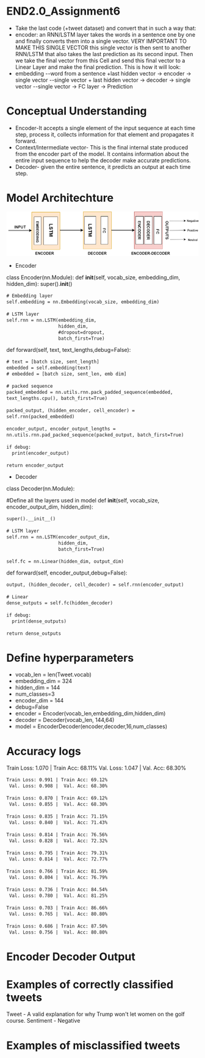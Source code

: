 # END2.0_Assignment6

- Take the last code  (+tweet dataset) and convert that in such a way that:
- encoder: an RNN/LSTM layer takes the words in a sentence one by one and finally converts them into a single vector. VERY IMPORTANT TO MAKE THIS SINGLE VECTOR
this single vector is then sent to another RNN/LSTM that also takes the last prediction as its second input. Then we take the final vector from this Cell
and send this final vector to a Linear Layer and make the final prediction. 
This is how it will look:
- embedding
--word from a sentence +last hidden vector -> encoder -> single vector
--single vector + last hidden vector -> decoder -> single vector
--single vector -> FC layer -> Prediction


# Conceptual Understanding

- Encoder-It accepts a single element of the input sequence at each time step, process it, collects information for that element and propagates it forward.
- Context/Intermediate vector- This is the final internal state produced from the encoder part of the model. It contains information about the entire input sequence to help the decoder make accurate predictions.
- Decoder- given the entire sentence, it predicts an output at each time step.


# Model Architechture
![Model_Architecture](Model_Architecture.png)

- Encoder

class Encoder(nn.Module):
  def __init__(self, vocab_size, embedding_dim, hidden_dim):
    super().__init__()          
    
    # Embedding layer
    self.embedding = nn.Embedding(vocab_size, embedding_dim)
    
    # LSTM layer
    self.rnn = nn.LSTM(embedding_dim, 
                       hidden_dim,
                       #dropout=dropout,
                       batch_first=True)


  def forward(self, text, text_lengths,debug=False):
    
    # text = [batch size, sent_length]
    embedded = self.embedding(text)
    # embedded = [batch size, sent_len, emb dim]
  
    # packed sequence
    packed_embedded = nn.utils.rnn.pack_padded_sequence(embedded, text_lengths.cpu(), batch_first=True)
    
    packed_output, (hidden_encoder, cell_encoder) = self.rnn(packed_embedded)

    encoder_output, encoder_output_lengths = nn.utils.rnn.pad_packed_sequence(packed_output, batch_first=True)
    
    if debug:
      print(encoder_output)

    return encoder_output

- Decoder

class Decoder(nn.Module):

#Define all the layers used in model
  def __init__(self, vocab_size, encoder_output_dim, hidden_dim):
    
    super().__init__()          
    
    # LSTM layer
    self.rnn = nn.LSTM(encoder_output_dim, 
                       hidden_dim, 
                       batch_first=True)

    self.fc = nn.Linear(hidden_dim, output_dim)


  def forward(self, encoder_output,debug=False):
    
    output, (hidden_decoder, cell_decoder) = self.rnn(encoder_output)

    # Linear
    dense_outputs = self.fc(hidden_decoder)   
    
    if debug:
      print(dense_outputs)

    return dense_outputs

# Define hyperparameters
- vocab_len = len(Tweet.vocab)
- embedding_dim = 324
- hidden_dim = 144
- num_classes=3
- encoder_dim = 144
- debug=False
- encoder = Encoder(vocab_len,embedding_dim,hidden_dim)
- decoder = Decoder(vocab_len, 144,64)
- model = EncoderDecoder(encoder,decoder,16,num_classes)

# Accuracy logs

Train Loss: 1.070 | Train Acc: 68.11%
	 Val. Loss: 1.047 |  Val. Acc: 68.30% 

	Train Loss: 0.991 | Train Acc: 69.12%
	 Val. Loss: 0.908 |  Val. Acc: 68.30% 

	Train Loss: 0.870 | Train Acc: 69.12%
	 Val. Loss: 0.855 |  Val. Acc: 68.30% 

	Train Loss: 0.835 | Train Acc: 71.15%
	 Val. Loss: 0.840 |  Val. Acc: 71.43% 

	Train Loss: 0.814 | Train Acc: 76.56%
	 Val. Loss: 0.828 |  Val. Acc: 72.32% 

	Train Loss: 0.795 | Train Acc: 79.31%
	 Val. Loss: 0.814 |  Val. Acc: 72.77% 

	Train Loss: 0.766 | Train Acc: 81.59%
	 Val. Loss: 0.804 |  Val. Acc: 76.79% 

	Train Loss: 0.736 | Train Acc: 84.54%
	 Val. Loss: 0.780 |  Val. Acc: 81.25% 

	Train Loss: 0.703 | Train Acc: 86.66%
	 Val. Loss: 0.765 |  Val. Acc: 80.80% 

	Train Loss: 0.686 | Train Acc: 87.50%
	 Val. Loss: 0.756 |  Val. Acc: 80.80%

# Encoder Decoder Output

# Examples of correctly classified tweets

Tweet - A valid explanation for why Trump won't let women on the golf course.
Sentiment - Negative

# Examples of misclassified tweets

